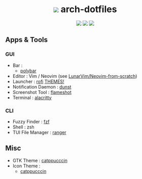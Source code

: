 <h1 align="center"> <img src="https://cdn1.iconfinder.com/data/icons/system-shade-circles/512/archlinux-512.png">  arch-dotfiles</h1>

<p align="center">
  <img src="https://img.shields.io/archlinux/v/core/x86_64/pacman"/> 
  <img src="https://img.shields.io/static/v1?label=WM&message=i3-gaps&color=lightgray&style=flat-square"/> 
  <img src="https://img.shields.io/static/v1?label=Editor&message=Neovim&color=green&style=flat-square"/> 
</p>

<!-- <div align=center><img src="screenshot.png" /></div> -->


## Apps & Tools

### GUI

- Bar                 : 
  - [polybar](https://github.com/polybar/polybar)
- Editor              : Vim / Neovim (see [LunarVim/Neovim-from-scratch](https://github.com/LunarVim/Neovim-from-scratch)) 
- Launcher            : [rofi]( https://github.com/DaveDavenport/rofi) [THEMES!](https://github.com/sheepla/rofi-themes) 
- Notification Daemon : [dunst](https://dunst-project.org/)
- Screenshot Tool     : [flameshot](https://github.com/flameshot-org/flameshot)
- Terminal            : [alacritty](https://github.com/alacritty/alacritty)

### CLI

- Fuzzy Finder        : [fzf](https://github.com/junegunn/fzf)
- Shell               : zsh
- TUI File Manager    : [ranger](https://ranger.github.io)

## Misc

- GTK Theme           : [catppucccin](https://github.com/catppuccin/gtk)
- Icon Theme          : 
    - [catppucccin](https://github.com/catppuccin/papirus-folders)
